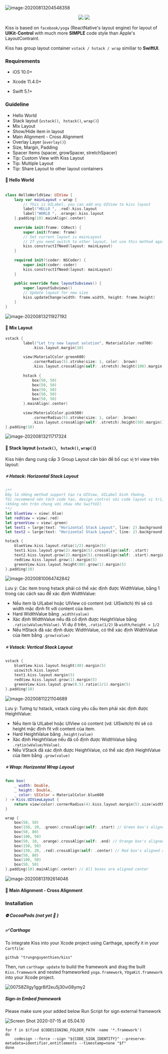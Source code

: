 

![image-20200813204548358](https://tva1.sinaimg.cn/large/007S8ZIlgy1ghpiqrtzoyj306y03umxt.jpg)

<p align="center">
  <a href="https://github.com/Carthage/Carthage"><img src="https://img.shields.io/badge/Carthage-compatible-4BC51D.svg?style=flat" /></a> <a href="https://raw.githubusercontent.com/layoutBox/PinLayout/master/LICENSE"><img src="https://img.shields.io/cocoapods/l/PinLayout.svg" /></a>



Kiss is based on `facebook/yoga` (ReactNative's layout engine) for layout of **UIKit**-**Control** with much more **SIMPLE** code style than Apple's LayoutContraint. 

Kiss has group layout container `vstack / hstack / wrap` similiar to **SwiftUI**.

### Requirements

- iOS 10.0+

* Xcode 11.4.0+ 

- Swift 5.1+

### Guideline

* Hello World
* Stack layout (`vstack()`, ` hstack()`,  `wrap()`)
* Mix Layout
* Show/Hide item in layout
* Main Alignment - Cross Alignment 
* Overlay Layer (`overlay()`)
* Size, Margin, Padding 
* Spacer Items (spacer, growSpacer, stretchSpacer)
* Tip: Custom View with Kiss Layout
* Tip: Multiple Layout
* Tip: Share Layout to other layout containers

#### 💋 Hello World

```swift

class HelloWorldView: UIView {
    lazy var mainLayout = wrap {
        // This is UILabel, you can add any UIView to kiss layout
        label("HELLO ", .red).kiss.layout
        label("WORLD ", .orange).kiss.layout
    }.padding(10).mainAlign(.center)
    
    override init(frame: CGRect) {
        super.init(frame: frame)
        // Set current layout is mainLayout
        // If you need switch to other layout, let use this method again.
        kiss.constructIfNeed(layout: mainLayout)
    }
    
    required init?(coder: NSCoder) {
        super.init(coder: coder)
        kiss.constructIfNeed(layout: mainLayout)
    }
    
    public override func layoutSubviews() {
        super.layoutSubviews()
        // Update layout for new size
        kiss.updateChange(width: frame.width, height: frame.height)
    }
}
```

![image-20200813211927192](https://tva1.sinaimg.cn/large/007S8ZIlgy1ghpjps7agyj30go09eq3n.jpg)



#### 💋 Mix Layout

```swift
vstack {
        label("Let try new layout solution", MaterialColor.red700)
            .kiss.layout.margin(10)
        
        view(MaterialColor.green600)
            .cornerRadius(5).stroke(size: 1, color: .brown)
            .kiss.layout.crossAlign(self: .stretch).height(100).margin(10)
        
        hstack {
            box(50, 50)
            box(50, 50)
            box(50, 50)
            box(50, 50)
            box(50, 50)
        }.mainAlign(.center)
        
        view(MaterialColor.pink500)
            .cornerRadius(5).stroke(size: 1, color: .brown)
            .kiss.layout.crossAlign(self: .stretch).height(50).margin(10)
}.padding(10)
```



![image-20200813211717324](https://tva1.sinaimg.cn/large/007S8ZIlgy1ghpjntazhfj30go09lmxs.jpg)

#### 💋 Stack layout (`vstack()`, ` hstack()`,  `wrap()`)

Kiss hiện đang cung cấp 3 Group Layout căn bản để bố cục vị trí view trên layout:

##### ⭐️ Hstack: Horizontal Stack Layout

```swift
/**
Đây là những method support tạo ra UIView, UILabel bình thường.
Tôi recommend nên tách code tạo, design control với code layout vị trí, frame control 
(không nên trộn chung với nhau như SwiftUI)
**/
let blueView = view(.blue)
let redView = view(.red)
let greenView = view(.green)
let text1 = large(text: "Horizontal Stack Layout", line: 2).background(.orange)
let text2 = large(text: "Horizontal Stack Layout", line: 2).background(.lightGray)

hstack {
	blueView.kiss.layout.ratio(1/2).margin(5)
	text1.kiss.layout.grow(2).margin(5).crossAlign(self: .start)
	text2.kiss.layout.grow(2).margin(5).crossAlign(self: .start).marginTop(20)
	redView.kiss.layout.grow(1).margin(5)
	greenView.kiss.layout.height(80).grow(1).margin(5)
}.padding(10)
```

![image-20200810064742842](https://tva1.sinaimg.cn/large/007S8ZIlgy1ghpht25rv9j30go09d3ys.jpg)

Lưu ý: Các item trong hstack phải có thể xác định được WidthValue, bằng 1 trong các cách sau để xác định WidthValue:

* Nếu item là UILabel hoặc UIView có content (vd: UISwitch) thì sẽ có width mặc định fit với content của item.
* Hard WidthValue bằng `.width(value)`
* Xác định WidthValue nếu đã cố định được HeightValue bằng `.ratio(wValue/hValue)`. Ví dụ ở trên, `.ratio(1/2)` là `width/height = 1/2`
* Nếu HStack đã xác định được WidthValue, có thể xác định WidthValue của item bằng `.grow(value)`

##### ⭐️ Vstack: Vertical Stack Layout

```swift
vstack {
	blueView.kiss.layout.height(40).margin(5)
	uiswitch.kiss.layout
	text1.kiss.layout.margin(5)
	redView.kiss.layout.grow(1).margin(5)
	greenView.kiss.layout.grow(0.5).ratio(2/1).margin(5)
}.padding(10)
```

![image-20200811221104689](https://tva1.sinaimg.cn/large/007S8ZIlgy1ghpht6qnmwj30go09daaf.jpg)

Lưu ý: Tương tự hstack, vstack cũng yêu cầu item phải xác định được HeightValue:

* Nếu item là UILabel hoặc UIView có content (vd: UISwitch) thì sẽ có height mặc định fit với content của item.
* Hard HeightValue bằng `.height(value)`
* Xác định HeightValue nếu đã cố định được WidthValue bằng `.ratio(wValue/hValue)`. 
* Nếu VStack đã xác định được HeightValue, có thể xác định HeightValue của item bằng `.grow(value)`

##### ⭐️ Wrap: Horizontal Wrap Layout

```swift
func box(
    _ width: Double,
    _ height: Double,
    _ color: UIColor = MaterialColor.blue600
) -> Kiss.UIViewLayout {
    return view(color).cornerRadius(4).kiss.layout.margin(5).size(width, height)
}

wrap {
	box(50, 50)
	box(150, 20, .green).crossAlign(self: .start) // Green box's aligned at top of line
	box(50, 80)
	box(100, 50)
	box(50, 10, .orange).crossAlign(self: .end) // Orange box's aligned at bottom of line
	box(150, 50)
	box(150, 20, .red).crossAlign(self: .center) // Red box's aligned at center of line
	box(50, 80)
	box(100, 50)
	box(50, 50)
}.padding(10).mainAlign(.center) // All boxes are aligned center
```



![image-20200813192614046](https://tva1.sinaimg.cn/large/007S8ZIlgy1ghpggh0pagj30yk0gswfc.jpg)

#### 💋 Main Alignment - Cross Alignment 



### Installation

##### ⛔️ CocoaPods (not yet 🙏 )

##### ✅ Carthage 

To integrate Kiss into your Xcode project using Carthage, specify it in your `Cartfile`:

```shell
github "trungnguyenthien/kiss"
```

Then, run `carthage update` to build the framework and drag the built `Kiss.framework`  and nested frameworked   `yoga.framework`, `YOgaKit.framework` into your Xcode project.

![007S8ZIlgy1ggr8if2eu5j30vi08ymy2](https://tva1.sinaimg.cn/large/007S8ZIlgy1ggr8rxmjj4j30m20693yx.jpg)

##### Sign-in Embed framework

Please make sure your added below Run Script for sign external framework

![Screen Shot 2020-07-15 at 05.04.10](https://tva1.sinaimg.cn/large/007S8ZIlgy1ggr8llr1h5j31eq0d0di3.jpg)

```shell
for f in $(find $CODESIGNING_FOLDER_PATH -name '*.framework')
do
    codesign --force --sign "${CODE_SIGN_IDENTITY}" --preserve-metadata=identifier,entitlements --timestamp=none "$f"
done
```

